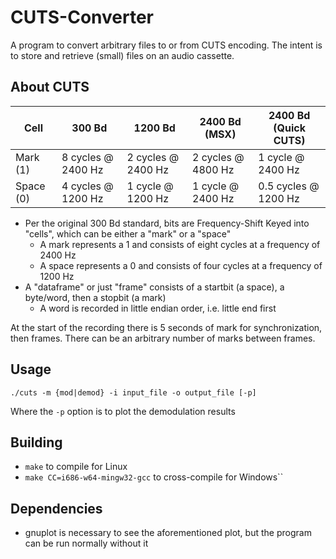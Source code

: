 # CUTS-Converter
A program to convert arbitrary files to or from CUTS encoding. The intent is to store and retrieve (small) files on an audio cassette.

## About CUTS

|Cell|300 Bd|1200 Bd|2400 Bd (MSX)|2400 Bd (Quick CUTS)|
|---|---|---|---|---|
|Mark (1)|8 cycles @ 2400 Hz|2 cycles @ 2400 Hz|2 cycles @ 4800 Hz|1 cycle @ 2400 Hz|
|Space (0)|4 cycles @ 1200 Hz|1 cycle @ 1200 Hz|1 cycle @ 2400 Hz|0.5 cycles @ 1200 Hz|

- Per the original 300 Bd standard, bits are Frequency-Shift Keyed into "cells", which can be either a "mark" or a "space" 
    - A mark represents a 1 and consists of eight cycles at a frequency of 2400 Hz
    - A space represents a 0 and consists of four cycles at a frequency of 1200 Hz 
- A "dataframe" or just "frame" consists of a startbit (a space), a byte/word, then a stopbit (a mark) 
    - A word is recorded in little endian order, i.e. little end first

At the start of the recording there is 5 seconds of mark for synchronization, then frames. There can be an arbitrary number of marks between frames. 

## Usage
`./cuts -m {mod|demod} -i input_file -o output_file [-p]`

Where the `-p` option is to plot the demodulation results

## Building
- `make` to compile for Linux
- `make CC=i686-w64-mingw32-gcc` to cross-compile for Windows``

## Dependencies
- gnuplot is necessary to see the aforementioned plot, but the program can be run normally without it
